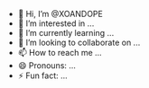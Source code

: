 - 👋 Hi, I’m @XOANDOPE
- 👀 I’m interested in ...
- 🌱 I’m currently learning ...
- 💞️ I’m looking to collaborate on ...
- 📫 How to reach me ...
- 😄 Pronouns: ...
- ⚡ Fun fact: ...

<!---
XOANDOPE/XOANDOPE is a ✨ special ✨ repository because its `README.md` (this file) appears on your GitHub profile.
You can click the Preview link to take a look at your changes.
--->
